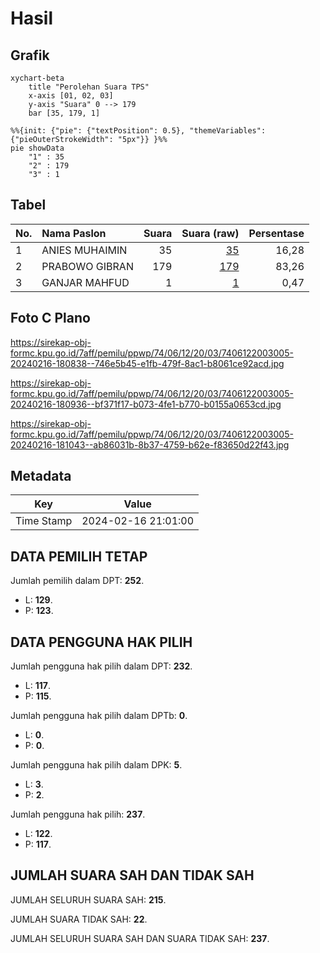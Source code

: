 # Hasil

## Grafik

```mermaid
xychart-beta
    title "Perolehan Suara TPS"
    x-axis [01, 02, 03]
    y-axis "Suara" 0 --> 179
    bar [35, 179, 1]
```

```mermaid
%%{init: {"pie": {"textPosition": 0.5}, "themeVariables": {"pieOuterStrokeWidth": "5px"}} }%%
pie showData
    "1" : 35
    "2" : 179
    "3" : 1
```

## Tabel

| No. | Nama Paslon    | Suara | Suara (raw) | Persentase |
|:--- |:-------------- | -----:| -----------:| ----------:|
| 1   | ANIES MUHAIMIN | 35    | [35][p-1]   | 16,28      |
| 2   | PRABOWO GIBRAN | 179   | [179][p-2]  | 83,26      |
| 3   | GANJAR MAHFUD  | 1     | [1][p-3]    | 0,47       |


[p-1]: https://github.com/gigit-pemilu/pemilu-2024-74-sulawesi-tenggara/blob/main/pilpres/hitung-suara/sub/74-sulawesi-tenggara/sub/06-bombana/sub/12-poleang-tenggara/sub/2003-terapung/sub/005-tps/sub/paslon-1.txt
[p-2]: https://github.com/gigit-pemilu/pemilu-2024-74-sulawesi-tenggara/blob/main/pilpres/hitung-suara/sub/74-sulawesi-tenggara/sub/06-bombana/sub/12-poleang-tenggara/sub/2003-terapung/sub/005-tps/sub/paslon-2.txt
[p-3]: https://github.com/gigit-pemilu/pemilu-2024-74-sulawesi-tenggara/blob/main/pilpres/hitung-suara/sub/74-sulawesi-tenggara/sub/06-bombana/sub/12-poleang-tenggara/sub/2003-terapung/sub/005-tps/sub/paslon-3.txt

## Foto C Plano

https://sirekap-obj-formc.kpu.go.id/7aff/pemilu/ppwp/74/06/12/20/03/7406122003005-20240216-180838--746e5b45-e1fb-479f-8ac1-b8061ce92acd.jpg

https://sirekap-obj-formc.kpu.go.id/7aff/pemilu/ppwp/74/06/12/20/03/7406122003005-20240216-180936--bf371f17-b073-4fe1-b770-b0155a0653cd.jpg

https://sirekap-obj-formc.kpu.go.id/7aff/pemilu/ppwp/74/06/12/20/03/7406122003005-20240216-181043--ab86031b-8b37-4759-b62e-f83650d22f43.jpg


## Metadata

| Key        | Value               |
| ---------- | ------------------- |
| Time Stamp | 2024-02-16 21:01:00 |


## DATA PEMILIH TETAP

Jumlah pemilih dalam DPT: **252**.
 * L: **129**.
 * P: **123**.

## DATA PENGGUNA HAK PILIH

Jumlah pengguna hak pilih dalam DPT: **232**.
 * L: **117**.
 * P: **115**.

Jumlah pengguna hak pilih dalam DPTb: **0**.
 * L: **0**.
 * P: **0**.

Jumlah pengguna hak pilih dalam DPK: **5**.
 * L: **3**.
 * P: **2**.

Jumlah pengguna hak pilih: **237**.
 * L: **122**.
 * P: **117**.

## JUMLAH SUARA SAH DAN TIDAK SAH

JUMLAH SELURUH SUARA SAH: **215**.

JUMLAH SUARA TIDAK SAH: **22**.

JUMLAH SELURUH SUARA SAH DAN SUARA TIDAK SAH: **237**.


